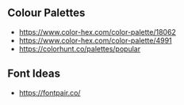 ## Colour Palettes

- https://www.color-hex.com/color-palette/18062
- https://www.color-hex.com/color-palette/4991
- https://colorhunt.co/palettes/popular

## Font Ideas

- https://fontpair.co/
